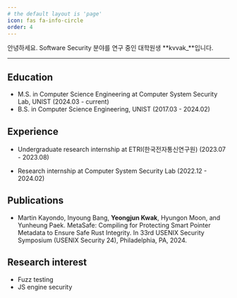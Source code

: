 ```yaml
---
# the default layout is 'page'
icon: fas fa-info-circle
order: 4
---
```


안녕하세요. Software Security 분야를 연구 중인 대학원생 **kvvak_**입니다.

------

## **Education**

* M.S. in Computer Science Engineering at Computer System Security Lab, UNIST (2024.03 - current)
* B.S. in Computer Science Engineering, UNIST (2017.03 - 2024.02)

## **Experience**

* Undergraduate research internship at ETRI(한국전자통신연구원) (2023.07 - 2023.08) 

* Research internship at Computer System Security Lab (2022.12 - 2024.02)

## **Publications**

* Martin Kayondo, Inyoung Bang, **Yeongjun Kwak**, Hyungon Moon, and Yunheung Paek. MetaSafe: Compiling for Protecting Smart Pointer Metadata to Ensure Safe Rust Integrity. In 33rd USENIX Security Symposium (USENIX Security 24), Philadelphia, PA, 2024.

## **Research interest**

* Fuzz testing
* JS engine security
